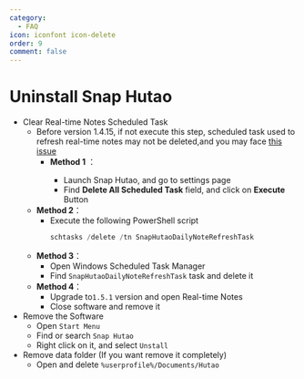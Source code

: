 ```yaml
---
category:
  - FAQ
icon: iconfont icon-delete
order: 9
comment: false
---
```


# Uninstall Snap Hutao

- Clear Real-time Notes Scheduled Task
  - Before version 1.4.15, if not execute this step, scheduled task used to refresh real-time notes may not be deleted,and you may face [this issue](FAQ.md#为什么会弹出需要使用新应用以打开的对话框)
    - **Method 1** <Badge text="For version <= 1.4.15" type="tip" />：
      - Launch Snap Hutao, and go to settings page
      - Find **Delete All Scheduled Task** field, and click on **Execute** Button <Badge text="Requires administrator privileges" type="tip" />
  - **Method 2**：
    - Execute the following PowerShell script
      ```PowerShell
      schtasks /delete /tn SnapHutaoDailyNoteRefreshTask
      ```
  - **Method 3**：
    - Open Windows Scheduled Task Manager
    - Find `SnapHutaoDailyNoteRefreshTask` task and delete it
  - **Method 4**：
    - Upgrade to`1.5.1` version and open Real-time Notes
    - Close software and remove it
- Remove the Software
  - Open `Start Menu`
  - Find or search `Snap Hutao`
  - Right click on it, and select `Unstall`
- Remove data folder (If you want remove it completely)
  - Open and delete `%userprofile%/Documents/Hutao`
